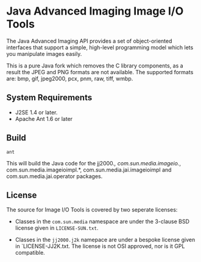#  Java Advanced Imaging Image I/O Tools

The Java Advanced Imaging API provides a set of object-oriented interfaces that support a simple, high-level programming model which lets you manipulate images easily.

This is a pure Java fork which removes the C library components, as a result the JPEG and PNG formats are not available. The supported formats are: bmp, gif, jpeg2000, pcx, pnm, raw, tiff, wmbp.

## System Requirements

- J2SE 1.4  or later.
- Apache Ant 1.6  or later

## Build

```
ant
```

This will build the Java code for the jj2000.*, com.sun.media.imageio.*, com.sun.media.imageioimpl.*,  com.sun.media.jai.imageioimpl and com.sun.media.jai.operator packages. 

## License

The source for Image I/O Tools is covered by two seperate licenses:

- Classes in the `com.sun.media` namespace are under the 3-clause BSD
license given in `LICENSE-SUN.txt`.

- Classes in the `jj2000.j2k` namepace are under a bespoke license 
  given in `LICENSE-JJ2K.txt. The license is not OSI approved, nor
  is it GPL compatible.
